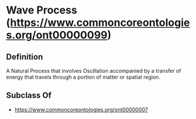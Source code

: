 # Wave Process (https://www.commoncoreontologies.org/ont00000099)

## Definition
A Natural Process that involves Oscillation accompanied by a transfer of energy that travels through a portion of matter or spatial region.

## Subclass Of
- https://www.commoncoreontologies.org/ont00000007

